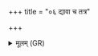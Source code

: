 +++
title = "०६ द्यावा च तत्र"

+++
<details><summary>मूलम् (GR)</summary>

द्यावा च तत्र तततनन्न् अहानि च  
न ते अदेवः प्रदिवो वि वासति ।  
यद् एतशेभिः प्रतरै रथर्यसि  
प्राचीनम् अन्यद् अनु वर्तते रज  
उद् अन्येन ज्योतिषा यासि सूर्य ॥
</details>